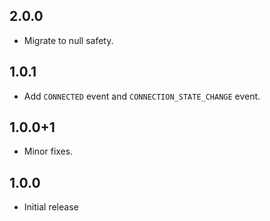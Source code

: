 ## 2.0.0
- Migrate to null safety.

## 1.0.1
- Add `CONNECTED` event and `CONNECTION_STATE_CHANGE` event.

## 1.0.0+1
- Minor fixes.

## 1.0.0
- Initial release
